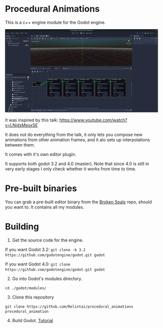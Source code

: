 # Procedural Animations

This is a c++ engine module for the Godot engine.

![Broken Seals](screenshots/screenshot.png)

It was inspired by this talk:
https://www.youtube.com/watch?v=LNidsMesxSE

It does not do everything from the talk, it only lets you compose new animations 
from other animation frames, and it alo sets up interpolations between them.

It comes with it's own editor plugin.

It supports both godot 3.2 and 4.0 (master). Note that since 4.0 is still in very early stages I only 
check whether it works from time to time.

# Pre-built binaries

You can grab a pre-built editor binary from the [Broken Seals](https://github.com/Relintai/broken_seals/releases) 
repo, should you want to. It contains all my modules.

# Building

1. Get the source code for the engine.

If you want Godot 3.2:
```git clone -b 3.2 https://github.com/godotengine/godot.git godot```

If you want Godot 4.0:
```git clone https://github.com/godotengine/godot.git godot```


2. Go into Godot's modules directory.

```
cd ./godot/modules/
```

3. Clone this repository

```
git clone https://github.com/Relintai/procedural_animations procedural_animation
```

4. Build Godot. [Tutorial](https://docs.godotengine.org/en/latest/development/compiling/index.html)


